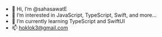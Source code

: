 - 👋 Hi, I’m @sahasawatE
- 👀 I’m interested in JavaScript, TypeScript, Swift, and more...
- 🌱 I’m currently learning TypeScript and SwiftUI
- 📫 hoklok3@gmail.com

<!---
sahasawatE/sahasawatE is a ✨ special ✨ repository because its `README.md` (this file) appears on your GitHub profile.
You can click the Preview link to take a look at your changes.
--->
